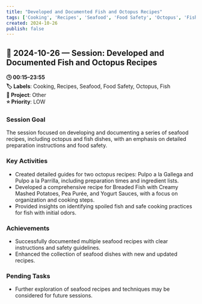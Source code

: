 ```yaml
---
title: "Developed and Documented Fish and Octopus Recipes"
tags: ['Cooking', 'Recipes', 'Seafood', 'Food Safety', 'Octopus', 'Fish']
created: 2024-10-26
publish: false
---
```


## 📅 2024-10-26 — Session: Developed and Documented Fish and Octopus Recipes

**🕒 00:15–23:55**  
**🏷️ Labels**: Cooking, Recipes, Seafood, Food Safety, Octopus, Fish  
**📂 Project**: Other  
**⭐ Priority**: LOW  


### Session Goal
The session focused on developing and documenting a series of seafood recipes, including octopus and fish dishes, with an emphasis on detailed preparation instructions and food safety.

### Key Activities
- Created detailed guides for two octopus recipes: Pulpo a la Gallega and Pulpo a la Parrilla, including preparation times and ingredient lists.
- Developed a comprehensive recipe for Breaded Fish with Creamy Mashed Potatoes, Pea Purée, and Yogurt Sauces, with a focus on organization and cooking steps.
- Provided insights on identifying spoiled fish and safe cooking practices for fish with initial odors.

### Achievements
- Successfully documented multiple seafood recipes with clear instructions and safety guidelines.
- Enhanced the collection of seafood dishes with new and updated recipes.

### Pending Tasks
- Further exploration of seafood recipes and techniques may be considered for future sessions.
